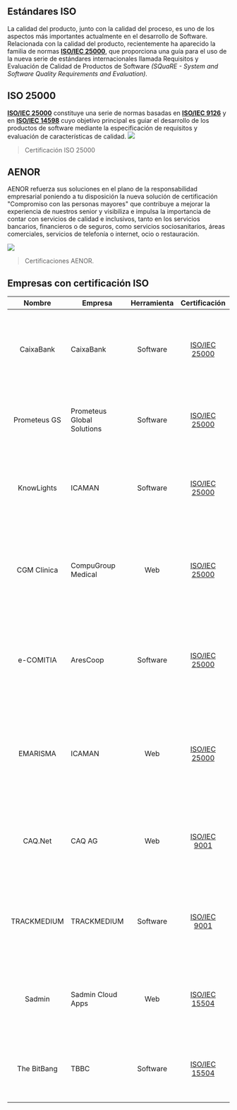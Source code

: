 ## Estándares ISO

La calidad del producto, junto con la calidad del proceso, es uno de los aspectos más importantes actualmente en el desarrollo de Software. Relacionada con la calidad del producto, recientemente ha aparecido la familia de normas [**ISO/IEC 25000**](https://www.iso.org/standard/64764.html), que proporciona una guía para el uso de la nueva serie de estándares internacionales llamada Requisitos y Evaluación de Calidad de Productos de Software _(SQuaRE - System and Software Quality Requirements and Evaluation)._

## ISO 25000

[**ISO/IEC 25000**](https://www.iso.org/standard/64764.html) constituye una serie de normas basadas en [**ISO/IEC 9126**]( https://www.iso.org/standard/22749.html) y en [**ISO/IEC 14598**]( https://www.iso.org/standard/24902.html) cuyo objetivo principal es guiar el desarrollo de los productos de software mediante la especificación de requisitos y evaluación de características de calidad.
![](https://i.ibb.co/xqQwSrz/iso25000.png)

> Certificación ISO 25000

## AENOR

AENOR refuerza sus soluciones en el plano de la responsabilidad empresarial poniendo a tu disposición la nueva solución de certificación "Compromiso con las personas mayores" que contribuye a mejorar la experiencia de nuestros senior y visibiliza e impulsa la importancia de contar con servicios de calidad e inclusivos, tanto en los servicios bancarios, financieros o de seguros, como servicios sociosanitarios, áreas comerciales, servicios de telefonía o internet, ocio o restauración.

![](https://files.deply.dev/files/b4eb0dfe-2cf3-40fe-906e-691bf14d89fb-c49454e4-8a3d-4a32-8a9b-390d0702df25-Aenor.png)
> Certificaciones AENOR.

## Empresas con certificación ISO

| Nombre | Empresa | Herramienta| Certificación | Características | Página |
|:------:| ------- | :--------: | :-----------: | --------------- | :----: |
| CaixaBank | CaixaBank | Software | [ISO/IEC 25000](https://www.iso.org/standard/64764.html) | `Calidad de software` `Certificado  por AENOR` `Asistente con inteligencia artificial` `Oferta de acciones` `Contacto directo`| [Link](https://www.caixabank.es/particular/general/certificado-aenor.html#) |
| Prometeus GS | Prometeus Global Solutions | Software | [ISO/IEC 25000](https://www.iso.org/standard/64764.html)|`Calidad de software` `Certificado  por AENOR` `Análisis de datos`  `Importar datos` `Dashboards`| [Link](https://prometeusgs.com/embebed-edition/)
| KnowLights | ICAMAN | Software | [ISO/IEC 25000](https://www.iso.org/standard/64764.html) | `Adecuación Funcional` `Certificado  por AENOR` `Plataforma adaptable`  `Imparte cursos a nivel mundial` `Salas interactivas`| [Link](https://www.sicaman.com/portfolio/knowlights/) |
| CGM Clinica | CompuGroup Medical | Web | [ISO/IEC 25000](https://www.iso.org/standard/64764.html) | `Adecuación Funcional` `Certificado  por AENOR` `Sistema de ayuda`  `Sistema de toma de decisiones` `Estándares clínicos` `Monitorización y seguimiento`| [Link](https://www.cgm.com/esp_es/) |
| e-COMITIA|AresCoop | Software | [ISO/IEC 25000](https://www.iso.org/standard/64764.html) | `Adecuación Funcional` `Certificado  por AENOR` `Voto online`  `Video conferencia integrada` `Control de accesos` `Certificados finales de recuentos`| [Link](https://www-arescoop-es.translate.goog/ecomitia.html?_x_tr_sl=en&_x_tr_tl=es&_x_tr_hl=es-419&_x_tr_pto=sc) |
| EMARISMA | ICAMAN | Web | [ISO/IEC 25000](https://www.iso.org/standard/64764.html) | `Adecuación Funcional` `Certificado  por AENOR` `Optimiza el análisis y gestión de riesgos`  `Reduce los tiempos` `Gestión de Eventos` `Generación de Informes` | [Link](https://www-emarisma-com.translate.goog/?_x_tr_sl=en&_x_tr_tl=es&_x_tr_hl=es-419&_x_tr_pto=sc) |
| CAQ.Net | CAQ AG | Web | [ISO/IEC 9001](https://www.iso.org/standard/62085.html) | `Inspeccion de calidad` `Manejo de mantenimiento` `Gestión de proceso`  `Gestión de proyectos` `Gestión de Eventos` `Gestión de riesgos`| [Link](https://www.caq.de/en/downloads/brochures#cert) |
| TRACKMEDIUM | TRACKMEDIUM | Software | [ISO/IEC 9001](https://www.iso.org/standard/62085.html) | `Gestión de Auditoría` `Control de documentos` `Gestión de proceso`  `Capacitaciones ` `Gestión del Cambio` `Gestión de Acciones Correctivas` | [Link](https://info.gartnerdigitalmarkets.com/trackmedium-gdm-lp/?category=quality-mgmt&src=capterra)|
| Sadmin | Sadmin Cloud Apps | Web | [ISO/IEC 15504](https://www.iso.org/standard/60555.html) | `Reportes especializados` `Pagos en linea` `Creación de Cloud apps`  `Capacitaciones` `Facturación electronica` `Nómina Electrónica` | [Link](https://www.sadmin.net) |
| The BitBang | TBBC | Software | [ISO/IEC 15504](https://www.iso.org/standard/60555.html) | `Control de resultados` `Esquema de comunicación efectivo` `Garantizar la seguridad`  `Startups de alto desempeño` | [Link](https://thebitbang.company) |
